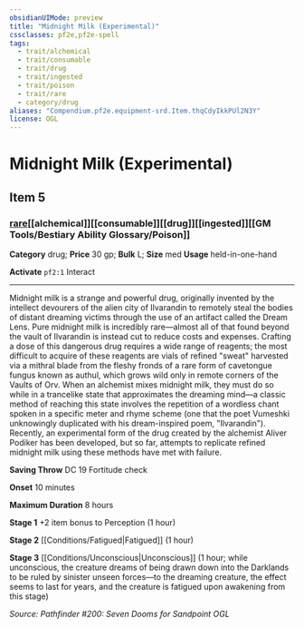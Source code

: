 ```yaml
---
obsidianUIMode: preview
title: "Midnight Milk (Experimental)"
cssclasses: pf2e,pf2e-spell
tags:
  - trait/alchemical
  - trait/consumable
  - trait/drug
  - trait/ingested
  - trait/poison
  - trait/rare
  - category/drug
aliases: "Compendium.pf2e.equipment-srd.Item.thqCdyIkkPUl2N3Y"
license: OGL
---
```

# Midnight Milk (Experimental)
## Item 5
### [rare](rare "Rare Rarity Trait")[[alchemical]][[consumable]][[drug]][[ingested]][[GM Tools/Bestiary Ability Glossary/Poison]]

**Category** drug; 
**Price** 30 gp; 
**Bulk** L; **Size** med
**Usage** held-in-one-hand

**Activate** `pf2:1` Interact

* * *

Midnight milk is a strange and powerful drug, originally invented by the intellect devourers of the alien city of Ilvarandin to remotely steal the bodies of distant dreaming victims through the use of an artifact called the Dream Lens. Pure midnight milk is incredibly rare—almost all of that found beyond the vault of Ilvarandin is instead cut to reduce costs and expenses. Crafting a dose of this dangerous drug requires a wide range of reagents; the most difficult to acquire of these reagents are vials of refined "sweat" harvested via a mithral blade from the fleshy fronds of a rare form of cavetongue fungus known as authul, which grows wild only in remote corners of the Vaults of Orv. When an alchemist mixes midnight milk, they must do so while in a trancelike state that approximates the dreaming mind—a classic method of reaching this state involves the repetition of a wordless chant spoken in a specific meter and rhyme scheme (one that the poet Vumeshki unknowingly duplicated with his dream-inspired poem, "Ilvarandin"). Recently, an experimental form of the drug created by the alchemist Aliver Podiker has been developed, but so far, attempts to replicate refined midnight milk using these methods have met with failure.

**Saving Throw** DC 19 Fortitude check

**Onset** 10 minutes

**Maximum Duration** 8 hours

**Stage 1** +2 item bonus to Perception (1 hour)

**Stage 2** [[Conditions/Fatigued|Fatigued]] (1 hour)

**Stage 3** [[Conditions/Unconscious|Unconscious]] (1 hour; while unconscious, the creature dreams of being drawn down into the Darklands to be ruled by sinister unseen forces—to the dreaming creature, the effect seems to last for years, and the creature is fatigued upon awakening from this stage)

*Source: Pathfinder #200: Seven Dooms for Sandpoint*
*OGL*